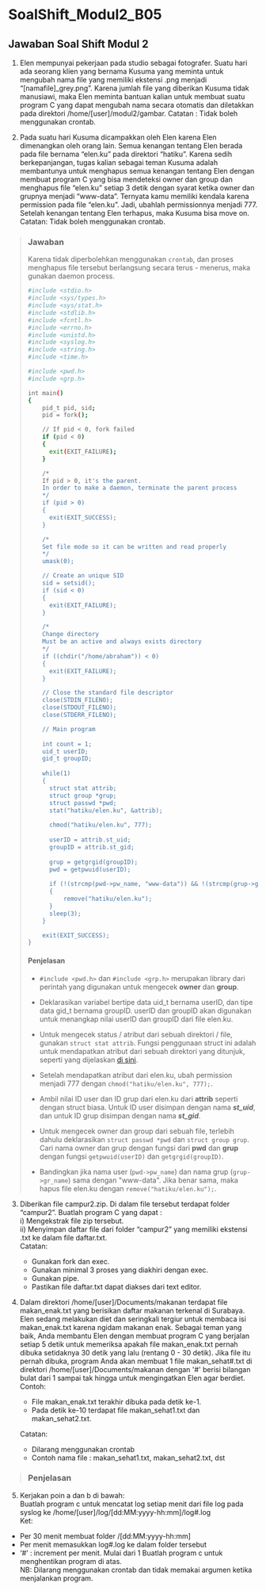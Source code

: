 # SoalShift_Modul2_B05
## Jawaban Soal Shift Modul 2

1. Elen mempunyai pekerjaan pada studio sebagai fotografer. Suatu hari ada seorang klien yang bernama Kusuma yang meminta untuk mengubah nama file yang memiliki ekstensi .png menjadi “[namafile]_grey.png”. Karena jumlah file yang diberikan Kusuma tidak manusiawi, maka Elen meminta bantuan kalian untuk membuat suatu program C yang dapat mengubah nama secara otomatis dan diletakkan pada direktori /home/[user]/modul2/gambar. Catatan : Tidak boleh menggunakan crontab.<br>

2. Pada suatu hari Kusuma dicampakkan oleh Elen karena Elen dimenangkan oleh orang lain. Semua kenangan tentang Elen berada pada file bernama “elen.ku” pada direktori “hatiku”. Karena sedih berkepanjangan, tugas kalian sebagai teman Kusuma adalah membantunya untuk menghapus semua kenangan tentang Elen dengan membuat program C yang bisa mendeteksi owner dan group dan menghapus file “elen.ku” setiap 3 detik dengan syarat ketika owner dan grupnya menjadi “www-data”. Ternyata kamu memiliki kendala karena permission pada file “elen.ku”. Jadi, ubahlah permissionnya menjadi 777. Setelah kenangan tentang Elen terhapus, maka Kusuma bisa move on. Catatan: Tidak boleh menggunakan crontab.

> ### Jawaban
> Karena tidak diperbolehkan menggunakan ```crontab```, dan proses menghapus file tersebut berlangsung secara terus - menerus, maka gunakan daemon process.
> ```bash
> #include <stdio.h>
> #include <sys/types.h>
> #include <sys/stat.h>
> #include <stdlib.h>
> #include <fcntl.h>
> #include <errno.h>
> #include <unistd.h>
> #include <syslog.h>
> #include <string.h>
> #include <time.h>
> 
> #include <pwd.h>
> #include <grp.h>
> 
> int main()
> {
>     pid_t pid, sid;
>     pid = fork();
> 
>     // If pid < 0, fork failed
>     if (pid < 0)
>     {
>		exit(EXIT_FAILURE);
>     }
> 
>     /* 
>     If pid > 0, it's the parent.
>     In order to make a daemon, terminate the parent process
>     */
>     if (pid > 0)
>     {
>		exit(EXIT_SUCCESS);
>     }
> 
>     /*
>     Set file mode so it can be written and read properly
>     */
>     umask(0);
> 
>     // Create an unique SID
>     sid = setsid();
>     if (sid < 0)
>     {
>		exit(EXIT_FAILURE);
>     }
> 
>     /*
>     Change directory
>     Must be an active and always exists directory
>     */
>     if ((chdir("/home/abraham")) < 0)
>     {
> 		exit(EXIT_FAILURE);
>     }
> 
>     // Close the standard file descriptor
>     close(STDIN_FILENO);
>     close(STDOUT_FILENO);
>     close(STDERR_FILENO);
> 
>     // Main program
>     
>     int count = 1;
>     uid_t userID;
>     gid_t groupID;
>     
>     while(1)
>     {
> 		struct stat attrib;
> 		struct group *grup;
>	 	struct passwd *pwd;
> 		stat("hatiku/elen.ku", &attrib);
> 	
>	 	chmod("hatiku/elen.ku", 777);
> 	
> 		userID = attrib.st_uid;
> 		groupID = attrib.st_gid;
> 	
> 		grup = getgrgid(groupID);
> 		pwd = getpwuid(userID);
> 	
> 		if (!(strcmp(pwd->pw_name, "www-data")) && !(strcmp(grup->gr_name, "www-data")))
> 		{	    
> 	   	 	remove("hatiku/elen.ku");
> 		}
> 		sleep(3);
>     }
> 
>     exit(EXIT_SUCCESS);
> }
> ```
> #### Penjelasan
> - ```#include <pwd.h>``` dan ```#include <grp.h>``` merupakan library dari perintah yang digunakan untuk mengecek **owner** dan **group**.
> - Deklarasikan variabel bertipe data uid_t bernama userID, dan tipe data gid_t bernama groupID. userID dan groupID akan digunakan untuk menangkap nilai userID dan groupID dari file elen.ku.
> 
> - Untuk mengecek status / atribut dari sebuah direktori / file, gunakan ```struct stat attrib```. Fungsi penggunaan struct ini adalah untuk mendapatkan atribut dari sebuah direktori yang ditunjuk, seperti yang dijelaskan <a href="https://linux.die.net/man/2/stat">di sini</a>. 
> - Setelah mendapatkan atribut dari elen.ku, ubah permission menjadi 777 dengan ```chmod("hatiku/elen.ku", 777);```.
> - Ambil nilai ID user dan ID grup dari elen.ku dari **attrib** seperti dengan struct biasa. Untuk ID user disimpan dengan nama ***st_uid***, dan untuk ID grup disimpan dengan nama ***st_gid***.
> 
> - Untuk mengecek owner dan group dari sebuah file, terlebih dahulu deklarasikan ```struct passwd *pwd``` dan ```struct group grup```. Cari nama owner dan grup dengan fungsi dari **pwd** dan **grup** dengan fungsi ```getpwuid(userID)``` dan ```getgrgid(groupID)```.
> - Bandingkan jika nama user (```pwd->pw_name```) dan nama grup (```grup->gr_name```) sama dengan "www-data". Jika benar sama, maka hapus file elen.ku dengan ```remove("hatiku/elen.ku");```.

3. Diberikan file campur2.zip. Di dalam file tersebut terdapat folder “campur2”. Buatlah program C yang dapat : <br>
	i)  Mengekstrak file zip tersebut. <br>
	ii) Menyimpan daftar file dari folder “campur2” yang memiliki ekstensi .txt ke dalam file daftar.txt.<br> 
Catatan:  
	- Gunakan fork dan exec.
	- Gunakan minimal 3 proses yang diakhiri dengan exec.
	- Gunakan pipe.
	- Pastikan file daftar.txt dapat diakses dari text editor.

4. Dalam direktori /home/[user]/Documents/makanan terdapat file makan_enak.txt yang berisikan daftar makanan terkenal di Surabaya. Elen sedang melakukan diet dan seringkali tergiur untuk membaca isi makan_enak.txt karena ngidam makanan enak. Sebagai teman yang baik, Anda membantu Elen dengan membuat program C yang berjalan setiap 5 detik untuk memeriksa apakah file makan_enak.txt pernah dibuka setidaknya 30 detik yang lalu (rentang 0 - 30 detik). Jika file itu pernah dibuka, program Anda akan membuat 1 file makan_sehat#.txt di direktori /home/[user]/Documents/makanan dengan '#' berisi bilangan bulat dari 1 sampai tak hingga untuk mengingatkan Elen agar berdiet.<br>
Contoh:
	- File makan_enak.txt terakhir dibuka pada detik ke-1.
	- Pada detik ke-10 terdapat file makan_sehat1.txt dan makan_sehat2.txt.
	
	Catatan:
	- Dilarang menggunakan crontab
	- Contoh nama file : makan_sehat1.txt, makan_sehat2.txt, dst

> ### Penjelasan
> 
> 

5. Kerjakan poin a dan b di bawah:<br>
Buatlah program c untuk mencatat log setiap menit dari file log pada syslog ke /home/[user]/log/[dd:MM:yyyy-hh:mm]/log#.log<br>
Ket:
- Per 30 menit membuat folder /[dd:MM:yyyy-hh:mm]
- Per menit memasukkan log#.log ke dalam folder tersebut
- ‘#’ : increment per menit. Mulai dari 1
Buatlah program c untuk menghentikan program di atas.<br>
NB: Dilarang menggunakan crontab dan tidak memakai argumen ketika menjalankan program.

